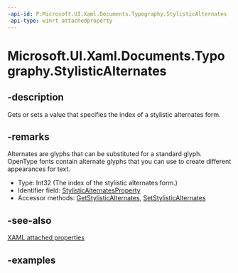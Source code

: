 ```yaml
---
-api-id: P:Microsoft.UI.Xaml.Documents.Typography.StylisticAlternates
-api-type: winrt attachedproperty
---
```


# Microsoft.UI.Xaml.Documents.Typography.StylisticAlternates

<!--
see GetStylisticAlternates, and SetStylisticAlternates
-->

## -description

Gets or sets a value that specifies the index of a stylistic alternates form.

## -remarks

Alternates are glyphs that can be substituted for a standard glyph. OpenType fonts contain alternate glyphs that you can use to create different appearances for text.

<ul><li>Type: Int32 (The index of the stylistic alternates form.)</li><li>Identifier field: <a href="/uwp/api/windows.ui.xaml.documents.typography.stylisticalternatesproperty">StylisticAlternatesProperty</a></li><li>Accessor methods: <a href="/uwp/api/windows.ui.xaml.documents.typography.getstylisticalternates">GetStylisticAlternates</a>, <a href="/uwp/api/windows.ui.xaml.documents.typography.setstylisticalternates">SetStylisticAlternates</a></li></ul>

## -see-also

[XAML attached properties](/windows/uwp/xaml-platform/attached-properties-overview)

## -examples


